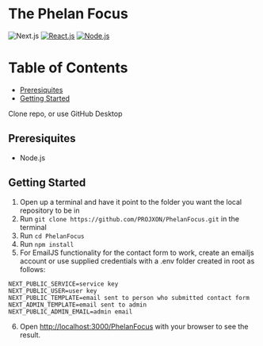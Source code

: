 # The Phelan Focus
![Next.js](https://img.shields.io/badge/Next.js-React-blue)
[![React.js](https://img.shields.io/badge/React-20232A?style=for-the-badge&logo=react&logoColor=61DAFB)](https://reactjs.org/)
[![Node.js](https://img.shields.io/badge/node.js-6DA55F?style=for-the-badge&logo=node.js&logoColor=white)](https://nodejs.org/en)

# Table of Contents
- [Preresiquites](#prerequisites)
- [Getting Started](#getting-started)

Clone repo, or use GitHub Desktop
## Preresiquites
- Node.js

## Getting Started
1. Open up a terminal and have it point to the folder you want the local repository to be in
2. Run `git clone https://github.com/PROJXON/PhelanFocus.git` in the terminal
3. Run `cd PhelanFocus`
4. Run `npm install`
5. For EmailJS functionality for the contact form to work, create an emailjs account or use supplied credentials with a .env folder created in root as follows:
  ```
  NEXT_PUBLIC_SERVICE=service key
  NEXT_PUBLIC_USER=user key
  NEXT_PUBLIC_TEMPLATE=email sent to person who submitted contact form
  NEXT_ADMIN_TEMPLATE=email sent to admin
  NEXT_PUBLIC_ADMIN_EMAIL=admin email
  ```
6. Open [http://localhost:3000/PhelanFocus](http://localhost:3000/PhelanFocus) with your browser to see the result.